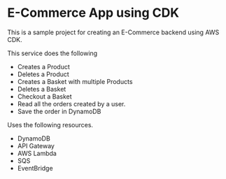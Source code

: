 # E-Commerce App using CDK

This is a sample project for creating an E-Commerce backend using AWS CDK.

This service does the following

- Creates a Product
- Deletes a Product
- Creates a Basket with multiple Products
- Deletes a Basket
- Checkout a Basket
- Read all the orders created by a user.
- Save the order in DynamoDB

Uses the following resources.
- DynamoDB
- API Gateway
- AWS Lambda
- SQS
- EventBridge

